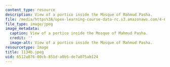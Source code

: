 ```yaml
---
content_type: resource
description: View of a portico inside the Mosque of Mahmud Pasha.
file: /media/https%3A/open-learning-course-data-rc.s3.amazonaws.com/4-615-the-architecture-of-cairo-spring-2002/6512a87600cb851da0b5de7a075ab124_1134b.jpeg
file_type: image/jpeg
image_metadata:
  caption: View of a portico inside the Mosque of Mahmud Pasha.
  credit: ''
  image-alt: View of a portico inside the Mosque of Mahmud Pasha.
resourcetype: Image
title: 1134b.jpeg
uid: 6512a876-00cb-851d-a0b5-de7a075ab124
---
```


